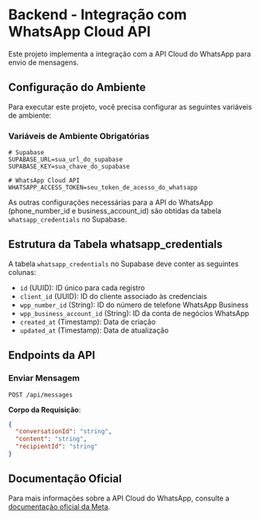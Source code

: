 # Backend - Integração com WhatsApp Cloud API

Este projeto implementa a integração com a API Cloud do WhatsApp para envio de mensagens.

## Configuração do Ambiente

Para executar este projeto, você precisa configurar as seguintes variáveis de ambiente:

### Variáveis de Ambiente Obrigatórias

```env
# Supabase
SUPABASE_URL=sua_url_do_supabase
SUPABASE_KEY=sua_chave_do_supabase

# WhatsApp Cloud API
WHATSAPP_ACCESS_TOKEN=seu_token_de_acesso_do_whatsapp
```

As outras configurações necessárias para a API do WhatsApp (phone_number_id e business_account_id) são obtidas da tabela `whatsapp_credentials` no Supabase.

## Estrutura da Tabela whatsapp_credentials

A tabela `whatsapp_credentials` no Supabase deve conter as seguintes colunas:

- `id` (UUID): ID único para cada registro
- `client_id` (UUID): ID do cliente associado às credenciais
- `wpp_number_id` (String): ID do número de telefone WhatsApp Business
- `wpp_business_account_id` (String): ID da conta de negócios WhatsApp
- `created_at` (Timestamp): Data de criação
- `updated_at` (Timestamp): Data de atualização

## Endpoints da API

### Enviar Mensagem

```
POST /api/messages
```

**Corpo da Requisição**:
```json
{
  "conversationId": "string",
  "content": "string",
  "recipientId": "string"
}
```

## Documentação Oficial

Para mais informações sobre a API Cloud do WhatsApp, consulte a [documentação oficial da Meta](https://developers.facebook.com/docs/whatsapp/cloud-api/guides/send-messages). 